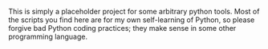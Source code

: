 This is simply a placeholder project for some arbitrary python tools. Most of the scripts you find here are for my own self-learning of Python, so please forgive bad Python coding practices; they make sense in some other programming language.